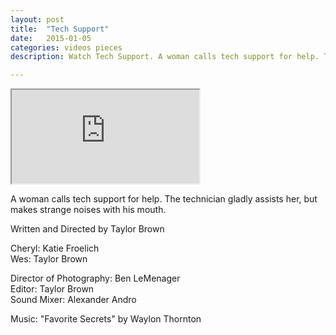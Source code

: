 ```yaml
---
layout: post
title:  "Tech Support"
date:   2015-01-05
categories: videos pieces
description: Watch Tech Support. A woman calls tech support for help. The technician gladly assists her, but makes strange noises with his mouth.

---
```


<div class="embed-responsive embed-responsive-16by9">
	<iframe class="embed-responsive-item" src="http://www.youtube.com/embed/qryZ3F_eDuo?rel=0" allowfullscreen></iframe>
</div>

A woman calls tech support for help. The technician gladly assists her, but makes strange noises with his mouth.

Written and Directed by Taylor Brown

Cheryl: Katie Froelich<br>
Wes: Taylor Brown

Director of Photography: Ben LeMenager<br>
Editor: Taylor Brown<br>
Sound Mixer: Alexander Andro

Music: "Favorite Secrets" by Waylon Thornton